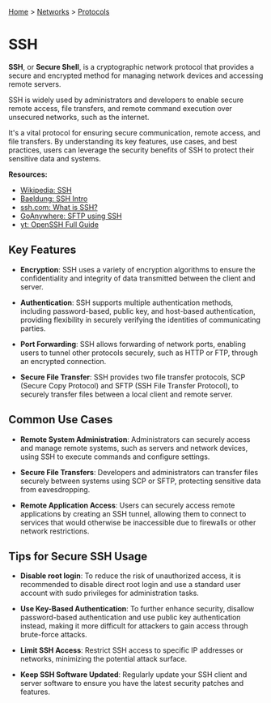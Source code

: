 [Home](../../README.md) > [Networks](./README.md) > [Protocols](./protocol.md)

# SSH

**SSH**, or **Secure Shell**, is a cryptographic network protocol that provides a secure and encrypted method for managing network devices and accessing remote servers.

SSH is widely used by administrators and developers to enable secure remote access, file transfers, and remote command execution over unsecured networks, such as the internet.

It's a vital protocol for ensuring secure communication, remote access, and file transfers. By understanding its key features, use cases, and best practices, users can leverage the security benefits of SSH to protect their sensitive data and systems.

**Resources:**
- [Wikipedia: SSH](https://en.wikipedia.org/wiki/Secure_Shell)
- [Baeldung: SSH Intro](https://www.baeldung.com/cs/ssh-intro)
- [ssh.com: What is SSH?](https://www.ssh.com/academy/ssh/protocol)
- [GoAnywhere: SFTP using SSH](https://www.goanywhere.com/blog/how-sftp-works)
- [yt: OpenSSH Full Guide](https://www.youtube.com/watch?v=ys5zh7kexve)


## Key Features

- **Encryption**: SSH uses a variety of encryption algorithms to ensure the confidentiality and integrity of data transmitted between the client and server.

- **Authentication**: SSH supports multiple authentication methods, including password-based, public key, and host-based authentication, providing flexibility in securely verifying the identities of communicating parties.

- **Port Forwarding**: SSH allows forwarding of network ports, enabling users to tunnel other protocols securely, such as HTTP or FTP, through an encrypted connection.

- **Secure File Transfer**: SSH provides two file transfer protocols, SCP (Secure Copy Protocol) and SFTP (SSH File Transfer Protocol), to securely transfer files between a local client and remote server.

## Common Use Cases

- **Remote System Administration**: Administrators can securely access and manage remote systems, such as servers and network devices, using SSH to execute commands and configure settings.

- **Secure File Transfers**: Developers and administrators can transfer files securely between systems using SCP or SFTP, protecting sensitive data from eavesdropping.

- **Remote Application Access**: Users can securely access remote applications by creating an SSH tunnel, allowing them to connect to services that would otherwise be inaccessible due to firewalls or other network restrictions.

## Tips for Secure SSH Usage

- **Disable root login**: To reduce the risk of unauthorized access, it is recommended to disable direct root login and use a standard user account with sudo privileges for administration tasks.

- **Use Key-Based Authentication**: To further enhance security, disallow password-based authentication and use public key authentication instead, making it more difficult for attackers to gain access through brute-force attacks.

- **Limit SSH Access**: Restrict SSH access to specific IP addresses or networks, minimizing the potential attack surface.

- **Keep SSH Software Updated**: Regularly update your SSH client and server software to ensure you have the latest security patches and features.
